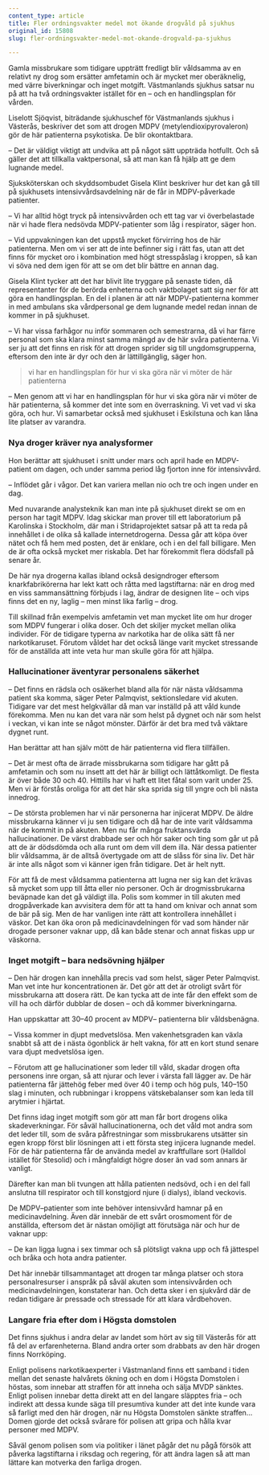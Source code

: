 ```yaml
---
content_type: article
title: Fler ordningsvakter medel mot ökande drogvåld på sjukhus
original_id: 15808
slug: fler-ordningsvakter-medel-mot-okande-drogvald-pa-sjukhus

---
```


Gamla missbrukare som tidigare uppträtt fredligt blir våldsamma av en relativt ny drog som ersätter amfetamin och är mycket mer oberäknelig, med värre biverkningar och inget motgift. Västmanlands sjukhus satsar nu på att ha två ordningsvakter istället för en – och en handlingsplan för vården.

Liselott Sjöqvist, biträdande sjukhuschef för Västmanlands sjukhus i Västerås, beskriver det som att drogen MDPV (metylendioxipyrovaleron) gör de här patienterna psykotiska. De blir okontaktbara.

– Det är väldigt viktigt att undvika att på något sätt uppträda hotfullt. Och så gäller det att tillkalla vaktpersonal, så att man kan få hjälp att ge dem lugnande medel.

Sjuksköterskan och skyddsombudet Gisela Klint beskriver hur det kan gå till på sjukhusets intensivvårdsavdelning när de får in MDPV-påverkade patienter.

– Vi har alltid högt tryck på intensivvården och ett tag var vi överbelastade när vi hade flera nedsövda MDPV-patienter som låg i respirator, säger hon.

– Vid uppvakningen kan det uppstå mycket förvirring hos de här patienterna. Men om vi ser att de inte befinner sig i rätt fas, utan att det finns för mycket oro i kombination med högt stresspåslag i kroppen, så kan vi söva ned dem igen för att se om det blir bättre en annan dag.

Gisela Klint tycker att det har blivit lite tryggare på senaste tiden, då representanter för de berörda enheterna och vaktbolaget satt sig ner för att göra en handlingsplan. En del i planen är att när MDPV-patienterna kommer in med ambulans ska vårdpersonal ge dem lugnande medel redan innan de kommer in på sjukhuset.

– Vi har vissa farhågor nu inför sommaren och semestrarna, då vi har färre personal som ska klara minst samma mängd av de här svåra patienterna. Vi ser ju att det finns en risk för att drogen sprider sig till ungdomsgrupperna, eftersom den inte är dyr och den är lättillgänglig, säger hon.

> vi har en handlingsplan för hur vi ska göra när vi möter de här patienterna

– Men genom att vi har en handlingsplan för hur vi ska göra när vi möter de här patienterna, så kommer det inte som en överraskning. Vi vet vad vi ska göra, och hur. Vi samarbetar också med sjukhuset i Eskilstuna och kan låna lite platser av varandra.

### Nya droger kräver nya analysformer

Hon berättar att sjukhuset i snitt under mars och april hade en MDPV-patient om dagen, och under samma period låg fjorton inne för intensivvård.

– Inflödet går i vågor. Det kan variera mellan nio och tre och ingen under en dag.

Med nuvarande analysteknik kan man inte på sjukhuset direkt se om en person har tagit MDPV. Idag skickar man prover till ett laboratorium på Karolinska i Stockholm, där man i Stridaprojektet satsar på att ta reda på innehållet i de olika så kallade internetdrogerna. Dessa går att köpa över nätet och få hem med posten, det är enklare, och i en del fall billigare. Men de är ofta också mycket mer riskabla. Det har förekommit flera dödsfall på senare år.

De här nya drogerna kallas ibland också designdroger eftersom knarkfabrikörerna har lekt katt och råtta med lagstiftarna: när en drog med en viss sammansättning förbjuds i lag, ändrar de designen lite – och vips finns det en ny, laglig – men minst lika farlig – drog.

Till skillnad från exempelvis amfetamin vet man mycket lite om hur droger som MDPV fungerar i olika doser. Och det skiljer mycket mellan olika individer. För de tidigare typerna av narkotika har de olika sätt få ner narkotikaruset. Förutom våldet har det också länge varit mycket stressande för de anställda att inte veta hur man skulle göra för att hjälpa.

### Hallucinationer äventyrar personalens säkerhet

– Det finns en rädsla och osäkerhet bland alla för när nästa våldsamma patient ska komma, säger Peter Palmqvist, sektionsledare vid akuten. Tidigare var det mest helgkvällar då man var inställd på att våld kunde förekomma. Men nu kan det vara när som helst på dygnet och när som helst i veckan, vi kan inte se något mönster. Därför är det bra med två väktare dygnet runt.

Han berättar att han själv mött de här patienterna vid flera tillfällen.

– Det är mest ofta de ärrade missbrukarna som tidigare har gått på amfetamin och som nu insett att det här är billigt och lättåtkomligt. De flesta är över både 30 och 40. Hittills har vi haft ett litet fåtal som varit under 25. Men vi är förstås oroliga för att det här ska sprida sig till yngre och bli nästa innedrog.

– De största problemen har vi när personerna har injicerat MDPV. De äldre missbrukarna känner vi ju sen tidigare och då har de inte varit våldsamma när de kommit in på akuten. Men nu får många fruktansvärda hallucinationer. De värst drabbade ser och hör saker och ting som går ut på att de är dödsdömda och alla runt om dem vill dem illa. När dessa patienter blir våldsamma, är de alltså övertygade om att de slåss för sina liv. Det här är inte alls något som vi känner igen från tidigare. Det är helt nytt.

För att få de mest våldsamma patienterna att lugna ner sig kan det krävas så mycket som upp till åtta eller nio personer. Och är drogmissbrukarna beväpnade kan det gå väldigt illa. Polis som kommer in till akuten med drogpåverkade kan avvisitera dem för att ta hand om knivar och annat som de bär på sig. Men de har vanligen inte rätt att kontrollera innehållet i väskor. Det kan öka oron på medicinavdelningen för vad som händer när drogade personer vaknar upp, då kan både stenar och annat fiskas upp ur väskorna.

### Inget motgift – bara nedsövning hjälper

– Den här drogen kan innehålla precis vad som helst, säger Peter Palmqvist. Man vet inte hur koncentrationen är. Det gör att det är otroligt svårt för missbrukarna att dosera rätt. De kan tycka att de inte får den effekt som de vill ha och därför dubblar de dosen – och då kommer biverkningarna.

Han uppskattar att 30–40 procent av MDPV– patienterna blir våldsbenägna.

– Vissa kommer in djupt medvetslösa. Men vakenhetsgraden kan växla snabbt så att de i nästa ögonblick är helt vakna, för att en kort stund senare vara djupt medvetslösa igen.

– Förutom att ge hallucinationer som leder till våld, skadar drogen ofta personens inre organ, så att njurar och lever i värsta fall lägger av. De här patienterna får jättehög feber med över 40 i temp och hög puls, 140–150 slag i minuten, och rubbningar i kroppens vätskebalanser som kan leda till arytmier i hjärtat.

Det finns idag inget motgift som gör att man får bort drogens olika skadeverkningar. För såväl hallucinationerna, och det våld mot andra som det leder till, som de svåra påfrestningar som missbrukarens utsätter sin egen kropp först blir lösningen att i ett första steg injicera lugnande medel. För de här patienterna får de använda medel av kraftfullare sort (Halldol istället för Stesolid) och i mångfaldigt högre doser än vad som annars är vanligt.

Därefter kan man bli tvungen att hålla patienten nedsövd, och i en del fall anslutna till respirator och till konstgjord njure (i dialys), ibland veckovis.

De MDPV–patienter som inte behöver intensivvård hamnar på en medicinavdelning. Även där innebär de ett svårt orosmoment för de anställda, eftersom det är nästan omöjligt att förutsäga när och hur de vaknar upp:

– De kan ligga lugna i sex timmar och så plötsligt vakna upp och få jättespel och bråka och hota andra patienter.

Det här innebär tillsammantaget att drogen tar många platser och stora personalresurser i anspråk på såväl akuten som intensivvården och medicinavdelningen, konstaterar han. Och detta sker i en sjukvård där de redan tidigare är pressade och stressade för att klara vårdbehoven.

### Langare fria efter dom i Högsta domstolen

Det finns sjukhus i andra delar av landet som hört av sig till Västerås för att få del av erfarenheterna. Bland andra orter som drabbats av den här drogen finns Norrköping.

Enligt polisens narkotikaexperter i Västmanland finns ett samband i tiden mellan det senaste halvårets ökning och en dom i Högsta Domstolen i höstas, som innebar att straffen för att inneha och sälja MVDP sänktes. Enligt polisen innebar detta direkt att en del langare släpptes fria – och indirekt att dessa kunde säga till presumtiva kunder att det inte kunde vara så farligt med den här drogen, när nu Högsta Domstolen sänkte straffen… Domen gjorde det också svårare för polisen att gripa och hålla kvar personer med MDPV.

Såväl genom polisen som via politiker i länet pågår det nu pågå försök att påverka lagstiftarna i riksdag och regering, för att ändra lagen så att man lättare kan motverka den farliga drogen.

